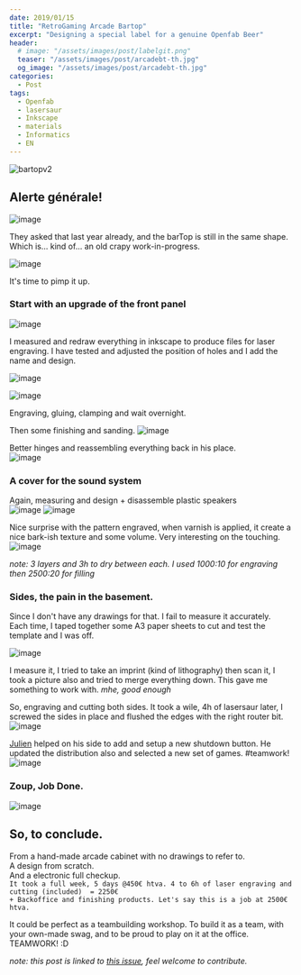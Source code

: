 ```yaml
---
date: 2019/01/15
title: "RetroGaming Arcade Bartop"
excerpt: "Designing a special label for a genuine Openfab Beer"
header:
  # image: "/assets/images/post/labelgit.png"
  teaser: "/assets/images/post/arcadebt-th.jpg"
  og_image: "/assets/images/post/arcadebt-th.jpg"
categories:
  - Post
tags:
  - Openfab
  - lasersaur
  - Inkscape
  - materials
  - Informatics
  - EN
---
```


![bartopv2](https://user-images.githubusercontent.com/12049360/51187850-01e2f180-18dd-11e9-9f76-1d9df48cb3f6.gif)

## Alerte générale! 
![image](https://user-images.githubusercontent.com/12049360/51194272-02828480-18eb-11e9-86dd-c8326ed798b2.png)

They asked that last year already, and the barTop is still in the same shape. Which is... kind of... an old crapy work-in-progress.  

![image](https://user-images.githubusercontent.com/12049360/50767774-6ae3bd00-127e-11e9-8915-d829ec443019.png)

It's time to pimp it up.

### Start with an upgrade of the front panel
![image](https://user-images.githubusercontent.com/12049360/50767845-b5653980-127e-11e9-908c-cbbd2bd3a593.png)

I measured and redraw everything in inkscape to produce files for laser engraving. I have tested and adjusted the position of holes and I add the name and design.  

![image](https://user-images.githubusercontent.com/12049360/50791291-b7042100-12c1-11e9-9c07-abc6c30ef8bd.png)

![image](https://user-images.githubusercontent.com/12049360/50791350-db5ffd80-12c1-11e9-90db-4ebd764b9c29.png)

Engraving, gluing, clamping and wait overnight.  

Then some finishing and sanding.
![image](https://user-images.githubusercontent.com/12049360/50826559-40583980-133c-11e9-83de-5d26bb6a1dfa.png)

Better hinges and reassembling everything back in his place.   
![image](https://user-images.githubusercontent.com/12049360/50849292-dc9f3200-1376-11e9-9e05-db47f9d26ed2.png)

### A cover for the sound system
Again, measuring and design + disassemble plastic speakers    
![image](https://user-images.githubusercontent.com/12049360/50968078-54d23880-14da-11e9-9230-595138c83b40.png)
![image](https://user-images.githubusercontent.com/12049360/51033834-f45bfd80-15a4-11e9-97b1-71e6deb348fa.png)

Nice surprise with the pattern engraved, when varnish is applied, it create a nice bark-ish texture and some volume. Very interesting on the touching.   
![image](https://user-images.githubusercontent.com/12049360/51033924-4735b500-15a5-11e9-806d-58dfe93efc0a.png)

_note: 3 layers and 3h to dry between each. I used 1000:10 for engraving then 2500:20 for filling_

### Sides, the pain in the basement.
Since I don't have any drawings for that. I fail to measure it accurately.  
Each time, I taped together some A3 paper sheets to cut and test the template and I was off.

![image](https://user-images.githubusercontent.com/12049360/50895638-ed978400-1406-11e9-9bd8-3b6680a6d9b6.png)

I measure it, I tried to take an imprint (kind of lithography) then scan it, I took a picture also and tried to merge everything down. This gave me something to work with. _mhe, good enough_  

So, engraving and cutting both sides. It took a wile, 4h of lasersaur later, I screwed the sides in place and flushed the edges with the right router bit.  
![image](https://user-images.githubusercontent.com/12049360/51190846-6903a480-18e3-11e9-8b1b-64b9f67a54ab.png)

[Julien](https://github.com/Jorgininho) helped on his side to add and setup a new shutdown button. He updated the distribution also and selected a new set of games. #teamwork!    
![image](https://user-images.githubusercontent.com/12049360/51034563-73523580-15a7-11e9-9235-bcd3a7aef771.png)


### Zoup, Job Done.
![image](https://user-images.githubusercontent.com/12049360/51034601-92e95e00-15a7-11e9-8bc8-ab67590f67e8.png)


So, to conclude.  
---
From a hand-made arcade cabinet with no drawings to refer to.  
A design from scratch.  
And a electronic full checkup.   
`It took a full week, 5 days @450€ htva. 4 to 6h of laser engraving and cutting (included)  = 2250€`  
`+ Backoffice and finishing products. Let's say this is a job at 2500€ htva. `

It could be perfect as a teambuilding workshop. To build it as a team, with your own-made swag, and to be proud to play on it at the office. TEAMWORK! :D  

*note: this post is linked to [this issue](https://github.com/openfab-lab/toolsDocs/issues/17), feel welcome to contribute.*
